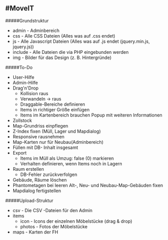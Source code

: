 #MoveIT
---
#####Grundstruktur
- admin - Adminbereich
- css - Alle CSS Dateien (Alles was auf .css endet)
- js - Alle Javascript Dateien (Alles was auf .js endet (jquery.min.js, jquery.js))
- include - Alle Dateien die via PHP eingebunden werden
- img - Bilder für das Design (z. B. Hintergründe)


#####To-Do
- User-Hilfe
- Admin-Hilfe
- Drag'n'Drop
    - Kollision raus
    - Verwandeln -> raus
    - Draggable-Bereiche definieren
    - Items in richtiger Größe einfügen
    - Items im Kartenbereich brauchen Popup mit weiteren Informationen
- Zollstock
- Map-Grundriss einpflegen
- Z-Index fixen (Müll, Lager und Mapdialog)
- Responsive rausnehmen
- Map-Karten nur für Neubau(Adminbereich)
- Füllen mit DB- Inhalt insgesamt
- Export
    - Items im Müll als Umzug: false (0) markieren
    - Verhalten definieren, wenn Items noch in Lagern
- Raum erstellen
    - DB-Fehler zurückverfolgen
- Gebäude, Räume löschen
- Phantometagen bei leeren Alt-, Neu- und Neubau-Map-Gebäuden fixen
- Mapdialog fertigstellen

#####Upload-Struktur
 - csv   - Die CSV -Dateien für den Admin
 - items
   - icon   - Icons der einzelnen Möbelstücke (drag & drop)
   - photos - Fotos der Möbelstücke
 - maps  - Karten der FH